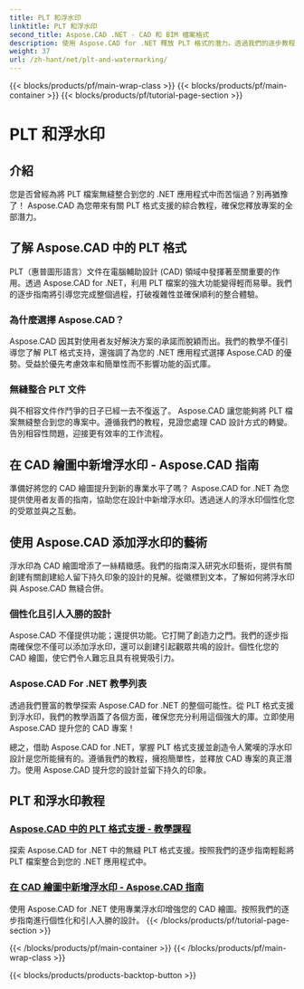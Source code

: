 ```yaml
---
title: PLT 和浮水印
linktitle: PLT 和浮水印
second_title: Aspose.CAD .NET - CAD 和 BIM 檔案格式
description: 使用 Aspose.CAD for .NET 釋放 PLT 格式的潛力。透過我們的逐步教程，輕鬆將 PLT 檔案整合到您的應用程式中。
weight: 37
url: /zh-hant/net/plt-and-watermarking/
---
```


{{< blocks/products/pf/main-wrap-class >}}
{{< blocks/products/pf/main-container >}}
{{< blocks/products/pf/tutorial-page-section >}}

# PLT 和浮水印


## 介紹

您是否曾經為將 PLT 檔案無縫整合到您的 .NET 應用程式中而苦惱過？別再猶豫了！ Aspose.CAD 為您帶來有關 PLT 格式支援的綜合教程，確保您釋放專案的全部潛力。

## 了解 Aspose.CAD 中的 PLT 格式

PLT（惠普圖形語言）文件在電腦輔助設計 (CAD) 領域中發揮著至關重要的作用。透過 Aspose.CAD for .NET，利用 PLT 檔案的強大功能變得輕而易舉。我們的逐步指南將引導您完成整個過程，打破複雜性並確保順利的整合體驗。

### 為什麼選擇 Aspose.CAD？

Aspose.CAD 因其對使用者友好解決方案的承諾而脫穎而出。我們的教學不僅引導您了解 PLT 格式支持，還強調了為您的 .NET 應用程式選擇 Aspose.CAD 的優勢。受益於優先考慮效率和簡單性而不影響功能的函式庫。

### 無縫整合 PLT 文件

與不相容文件作鬥爭的日子已經一去不復返了。 Aspose.CAD 讓您能夠將 PLT 檔案無縫整合到您的專案中。遵循我們的教程，見證您處理 CAD 設計方式的轉變。告別相容性問題，迎接更有效率的工作流程。

## 在 CAD 繪圖中新增浮水印 - Aspose.CAD 指南

準備好將您的 CAD 繪圖提升到新的專業水平了嗎？ Aspose.CAD for .NET 為您提供使用者友善的指南，協助您在設計中新增浮水印。透過迷人的浮水印個性化您的受眾並與之互動。

## 使用 Aspose.CAD 添加浮水印的藝術

浮水印為 CAD 繪圖增添了一絲精緻感。我們的指南深入研究水印藝術，提供有關創建有關創建給人留下持久印象的設計的見解。從徽標到文本，了解如何將浮水印與 Aspose.CAD 無縫合併。

### 個性化且引人入勝的設計

Aspose.CAD 不僅提供功能；還提供功能。它打開了創造力之門。我們的逐步指南確保您不僅可以添加浮水印，還可以創建引起觀眾共鳴的設計。個性化您的 CAD 繪圖，使它們令人難忘且具有視覺吸引力。

### Aspose.CAD For .NET 教學列表

透過我們豐富的教學探索 Aspose.CAD for .NET 的整個可能性。從 PLT 格式支援到浮水印，我們的教學涵蓋了各個方面，確保您充分利用這個強大的庫。立即使用 Aspose.CAD 提升您的 CAD 專案！

總之，借助 Aspose.CAD for .NET，掌握 PLT 格式支援並創造令人驚嘆的浮水印設計是您所能擁有的。遵循我們的教程，擁抱簡單性，並釋放 CAD 專案的真正潛力。使用 Aspose.CAD 提升您的設計並留下持久的印象。
## PLT 和浮水印教程
### [Aspose.CAD 中的 PLT 格式支援 - 教學課程](./plt-format-support-in-aspose-cad/)
探索 Aspose.CAD for .NET 中的無縫 PLT 格式支援。按照我們的逐步指南輕鬆將 PLT 檔案整合到您的 .NET 應用程式中。
### [在 CAD 繪圖中新增浮水印 - Aspose.CAD 指南](./adding-watermarks-to-cad-drawings/)
使用 Aspose.CAD for .NET 使用專業浮水印增強您的 CAD 繪圖。按照我們的逐步指南進行個性化和引人入勝的設計。
{{< /blocks/products/pf/tutorial-page-section >}}

{{< /blocks/products/pf/main-container >}}
{{< /blocks/products/pf/main-wrap-class >}}

{{< blocks/products/products-backtop-button >}}
